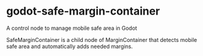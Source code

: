 # godot-safe-margin-container
A control node to manage mobile safe area in Godot

SafeMarginContainer is a child node of MarginContainer that detects mobile safe area and automatically adds needed margins.
